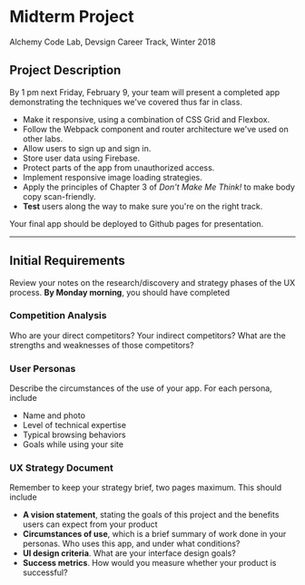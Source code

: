 # Midterm Project

Alchemy Code Lab, Devsign Career Track, Winter 2018

## Project Description

By 1 pm next Friday, February 9, your team will present a completed app demonstrating the techniques we've covered thus far in class.

* Make it responsive, using a combination of CSS Grid and Flexbox.
* Follow the Webpack component and router architecture we've used on other labs.
* Allow users to sign up and sign in.
* Store user data using Firebase.
* Protect parts of the app from unauthorized access.
* Implement responsive image loading strategies.
* Apply the principles of Chapter 3 of *Don't Make Me Think!* to make body copy scan-friendly.
* **Test** users along the way to make sure you're on the right track.

Your final app should be deployed to Github pages for presentation.

---

## Initial Requirements

Review your notes on the research/discovery and strategy phases of the UX process. **By Monday morning**, you should have completed

### Competition Analysis

Who are your direct competitors? Your indirect competitors? What are the strengths and weaknesses of those competitors?

### User Personas

Describe the circumstances of the use of your app. For each persona, include

* Name and photo
* Level of technical expertise
* Typical browsing behaviors
* Goals while using your site

### UX Strategy Document

Remember to keep your strategy brief, two pages maximum. This should include

* **A vision statement**, stating the goals of this project and the benefits users can expect from your product
* **Circumstances of use**, which is a brief summary of work done in your personas. Who uses this app, and under what conditions?
* **UI design criteria**. What are your interface design goals?
* **Success metrics**. How would you measure whether your product is successful?